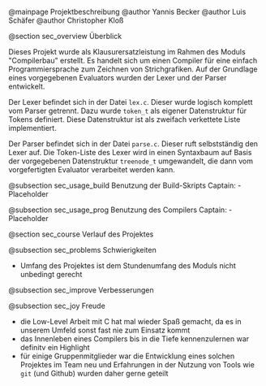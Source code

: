 @mainpage Projektbeschreibung
@author Yannis Becker
@author Luis Schäfer
@author Christopher Kloß

@section sec_overview Überblick

Dieses Projekt wurde als Klausurersatzleistung im Rahmen des Moduls "Compilerbau" erstellt. Es handelt sich um einen Compiler für eine einfach Programmiersprache zum Zeichnen von Strichgrafiken. Auf der Grundlage eines vorgegebenen Evaluators wurden der Lexer und der Parser entwickelt.

Der Lexer befindet sich in der Datei `lex.c`. Dieser wurde logisch komplett vom Parser getrennt. Dazu wurde `token_t` als eigener Datenstruktur für Tokens definiert. Diese Datenstruktur ist als zweifach verkettete Liste implementiert.

Der Parser befindet sich in der Datei `parse.c`. Dieser ruft selbstständig den Lexer auf. Die Token-Liste des Lexer wird in einen Syntaxbaum auf Basis der vorgegebenen Datenstruktur `treenode_t` umgewandelt, die dann vom vorgefertigten Evaluator verarbeitet werden kann.

@subsection sec_usage_build Benutzung der Build-Skripts
Captain:
	- Placeholder

@subsection sec_usage_prog Benutzung des Compilers
Captain:
	- Placeholder

@section sec_course Verlauf des Projektes

@subsection sec_problems Schwierigkeiten

- Umfang des Projektes ist dem Stundenumfang des Moduls nicht unbedingt gerecht

@subsection sec_improve Verbesserungen



@subsection sec_joy Freude

- die Low-Level Arbeit mit C hat mal wieder Spaß gemacht, da es in unserem Umfeld sonst fast nie zum Einsatz kommt
- das Innenleben eines Compilers bis in die Tiefe kennenzulernen war definitv ein Highlight
- für einige Gruppenmitglieder war die Entwicklung eines solchen Projektes im Team neu und Erfahrungen in der Nutzung von Tools wie `git` (und Github) wurden daher gerne geteilt